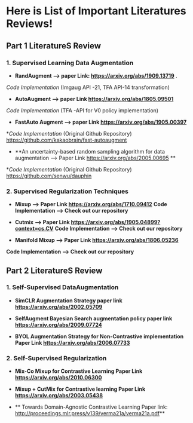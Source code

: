 # Here is List of Important Literatures Reviews! 

## Part 1 LiteratureS Review

### 1. Supervised Learning Data Augmentation 


+ **RandAugment --> paper Link: https://arxiv.org/abs/1909.13719** . 

*Code Implementation* (Imgaug API -21, TFA API-14 transformation)

+ **AutoAugment --> paper Link https://arxiv.org/abs/1805.09501** 

*Code Implementation* (TFA -API for V0 policy implementation)

+ **FastAuto Augment --> paper Link https://arxiv.org/abs/1905.00397** 

**Code Implementation* (Original Github Repository)
https://github.com/kakaobrain/fast-autoaugment

+ **An uncertainty-based random sampling algorithm for data augmentation --> Paper Link https://arxiv.org/abs/2005.00695 ** 

**Code Implementation* (Original Github Repository)
https://github.com/senwu/dauphin


### 2. Supervised Regularization Techniques 

+ **Mixup --> Paper Link https://arxiv.org/abs/1710.09412**
**Code Implementation --> Check out our repository**


+ **Cutmix --> Paper Link https://arxiv.org/abs/1905.04899?context=cs.CV**
**Code Implementation --> Check out our repository**


+ **Manifold Mixup --> Paper Link https://arxiv.org/abs/1806.05236**

**Code Implementation --> Check out our repository**



## Part 2 LiteratureS Review

### 1. Self-Supervised DataAugmentation

+ **SimCLR Augmentation Strategy paper link https://arxiv.org/abs/2002.05709**

+ **SelfAugment Bayesian Search augmentation policy paper link https://arxiv.org/abs/2009.07724**

+ **BYOL Augmentation Strategy for Non-Contrastive implementation Paper Link https://arxiv.org/abs/2006.07733**

### 2. Self-Supervised Regularization 

+ **Mix-Co Mixup for Contrastive Learning Paper Link https://arxiv.org/abs/2010.06300**

+ **Mixup + CutMix for Contrastive learning Paper Link https://arxiv.org/abs/2003.05438**

+ ** Towards Domain-Agnostic Contrastive Learning Paper link: http://proceedings.mlr.press/v139/verma21a/verma21a.pdf**
